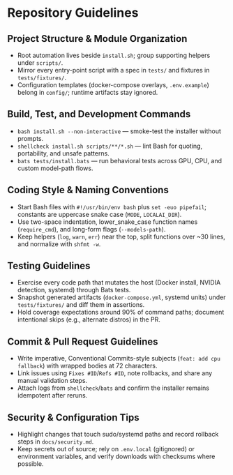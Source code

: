 # Repository Guidelines

## Project Structure & Module Organization
- Root automation lives beside `install.sh`; group supporting helpers under `scripts/`.
- Mirror every entry-point script with a spec in `tests/` and fixtures in `tests/fixtures/`.
- Configuration templates (docker-compose overlays, `.env.example`) belong in `config/`; runtime artifacts stay ignored.

## Build, Test, and Development Commands
- `bash install.sh --non-interactive` — smoke-test the installer without prompts.
- `shellcheck install.sh scripts/**/*.sh` — lint Bash for quoting, portability, and unsafe patterns.
- `bats tests/install.bats` — run behavioral tests across GPU, CPU, and custom model-path flows.

## Coding Style & Naming Conventions
- Start Bash files with `#!/usr/bin/env bash` plus `set -euo pipefail`; constants are uppercase snake case (`MODE`, `LOCALAI_DIR`).
- Use two-space indentation, lower_snake_case function names (`require_cmd`), and long-form flags (`--models-path`).
- Keep helpers (`log`, `warn`, `err`) near the top, split functions over ~30 lines, and normalize with `shfmt -w`.

## Testing Guidelines
- Exercise every code path that mutates the host (Docker install, NVIDIA detection, systemd) through Bats tests.
- Snapshot generated artifacts (`docker-compose.yml`, systemd units) under `tests/fixtures/` and diff them in assertions.
- Hold coverage expectations around 90% of command paths; document intentional skips (e.g., alternate distros) in the PR.

## Commit & Pull Request Guidelines
- Write imperative, Conventional Commits-style subjects (`feat: add cpu fallback`) with wrapped bodies at 72 characters.
- Link issues using `Fixes #ID`/`Refs #ID`, note rollbacks, and share any manual validation steps.
- Attach logs from `shellcheck`/`bats` and confirm the installer remains idempotent after reruns.

## Security & Configuration Tips
- Highlight changes that touch sudo/systemd paths and record rollback steps in `docs/security.md`.
- Keep secrets out of source; rely on `.env.local` (gitignored) or environment variables, and verify downloads with checksums where possible.
